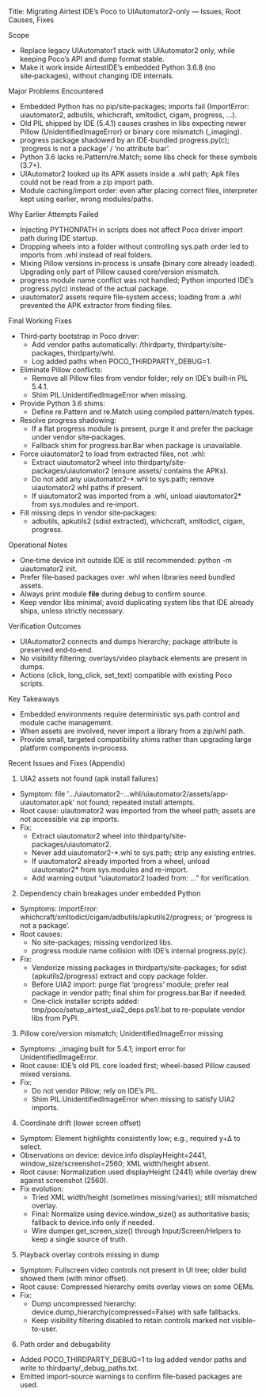 Title: Migrating Airtest IDE’s Poco to UIAutomator2-only — Issues, Root Causes, Fixes

Scope
- Replace legacy UIAutomator1 stack with UIAutomator2 only, while keeping Poco’s API and dump format stable.
- Make it work inside AirtestIDE’s embedded Python 3.6.8 (no site‑packages), without changing IDE internals.

Major Problems Encountered
- Embedded Python has no pip/site‑packages; imports fail (ImportError: uiautomator2, adbutils, whichcraft, xmltodict, cigam, progress, …).
- Old PIL shipped by IDE (5.4.1) causes crashes in libs expecting newer Pillow (UnidentifiedImageError) or binary core mismatch (_imaging).
- progress package shadowed by an IDE-bundled progress.py(c); ‘progress is not a package’ / ‘no attribute bar’.
- Python 3.6 lacks re.Pattern/re.Match; some libs check for these symbols (3.7+).
- UIAutomator2 looked up its APK assets inside a .whl path; Apk files could not be read from a zip import path.
- Module caching/import order: even after placing correct files, interpreter kept using earlier, wrong modules/paths.

Why Earlier Attempts Failed
- Injecting PYTHONPATH in scripts does not affect Poco driver import path during IDE startup.
- Dropping wheels into a folder without controlling sys.path order led to imports from .whl instead of real folders.
- Mixing Pillow versions in‑process is unsafe (binary core already loaded). Upgrading only part of Pillow caused core/version mismatch.
- progress module name conflict was not handled; Python imported IDE’s progress.py(c) instead of the actual package.
- uiautomator2 assets require file‑system access; loading from a .whl prevented the APK extractor from finding files.

Final Working Fixes
- Third‑party bootstrap in Poco driver:
  - Add vendor paths automatically: <poco>/thirdparty, thirdparty/site-packages, thirdparty/whl.
  - Log added paths when POCO_THIRDPARTY_DEBUG=1.
- Eliminate Pillow conflicts:
  - Remove all Pillow files from vendor folder; rely on IDE’s built‑in PIL 5.4.1.
  - Shim PIL.UnidentifiedImageError when missing.
- Provide Python 3.6 shims:
  - Define re.Pattern and re.Match using compiled pattern/match types.
- Resolve progress shadowing:
  - If a flat progress module is present, purge it and prefer the package under vendor site‑packages.
  - Fallback shim for progress.bar.Bar when package is unavailable.
- Force uiautomator2 to load from extracted files, not .whl:
  - Extract uiautomator2 wheel into thirdparty/site-packages/uiautomator2 (ensure assets/ contains the APKs).
  - Do not add any uiautomator2-*.whl to sys.path; remove uiautomator2 whl paths if present.
  - If uiautomator2 was imported from a .whl, unload uiautomator2* from sys.modules and re‑import.
- Fill missing deps in vendor site‑packages:
  - adbutils, apkutils2 (sdist extracted), whichcraft, xmltodict, cigam, progress.

Operational Notes
- One‑time device init outside IDE is still recommended: python -m uiautomator2 init.
- Prefer file‑based packages over .whl when libraries need bundled assets.
- Always print module __file__ during debug to confirm source.
- Keep vendor libs minimal; avoid duplicating system libs that IDE already ships, unless strictly necessary.

Verification Outcomes
- UIAutomator2 connects and dumps hierarchy; package attribute is preserved end‑to‑end.
- No visibility filtering; overlays/video playback elements are present in dumps.
- Actions (click, long_click, set_text) compatible with existing Poco scripts.

Key Takeaways
- Embedded environments require deterministic sys.path control and module cache management.
- When assets are involved, never import a library from a zip/whl path.
- Provide small, targeted compatibility shims rather than upgrading large platform components in‑process.

Recent Issues and Fixes (Appendix)

1) UIA2 assets not found (apk install failures)
- Symptom: file '…/uiautomator2-…whl/uiautomator2/assets/app-uiautomator.apk' not found; repeated install attempts.
- Root cause: uiautomator2 was imported from the wheel path; assets are not accessible via zip imports.
- Fix:
  - Extract uiautomator2 wheel into thirdparty/site-packages/uiautomator2.
  - Never add uiautomator2-*.whl to sys.path; strip any existing entries.
  - If uiautomator2 already imported from a wheel, unload uiautomator2* from sys.modules and re-import.
  - Add warning output “uiautomator2 loaded from: …” for verification.

2) Dependency chain breakages under embedded Python
- Symptoms: ImportError: whichcraft/xmltodict/cigam/adbutils/apkutils2/progress; or ‘progress is not a package’.
- Root causes:
  - No site-packages; missing vendorized libs.
  - progress module name collision with IDE’s internal progress.py(c).
- Fix:
  - Vendorize missing packages in thirdparty/site-packages; for sdist (apkutils2/progress) extract and copy package folder.
  - Before UIA2 import: purge flat ‘progress’ module; prefer real package in vendor path; final shim for progress.bar.Bar if needed.
  - One‑click installer scripts added: tmp/poco/setup_airtest_uia2_deps.ps1/.bat to re-populate vendor libs from PyPI.

3) Pillow core/version mismatch; UnidentifiedImageError missing
- Symptoms: _imaging built for 5.4.1; import error for UnidentifiedImageError.
- Root cause: IDE’s old PIL core loaded first; wheel-based Pillow caused mixed versions.
- Fix:
  - Do not vendor Pillow; rely on IDE’s PIL.
  - Shim PIL.UnidentifiedImageError when missing to satisfy UIA2 imports.

4) Coordinate drift (lower screen offset)
- Symptom: Element highlights consistently low; e.g., required y+∆ to select.
- Observations on device: device.info displayHeight=2441, window_size/screenshot=2560; XML width/height absent.
- Root cause: Normalization used displayHeight (2441) while overlay drew against screenshot (2560).
- Fix evolution:
  - Tried XML width/height (sometimes missing/varies); still mismatched overlay.
  - Final: Normalize using device.window_size() as authoritative basis; fallback to device.info only if needed.
  - Wire dumper.get_screen_size() through Input/Screen/Helpers to keep a single source of truth.

5) Playback overlay controls missing in dump
- Symptom: Fullscreen video controls not present in UI tree; older build showed them (with minor offset).
- Root cause: Compressed hierarchy omits overlay views on some OEMs.
- Fix:
  - Dump uncompressed hierarchy: device.dump_hierarchy(compressed=False) with safe fallbacks.
  - Keep visibility filtering disabled to retain controls marked not visible-to-user.

6) Path order and debugability
- Added POCO_THIRDPARTY_DEBUG=1 to log added vendor paths and write to thirdparty/_debug_paths.txt.
- Emitted import-source warnings to confirm file-based packages are used.
